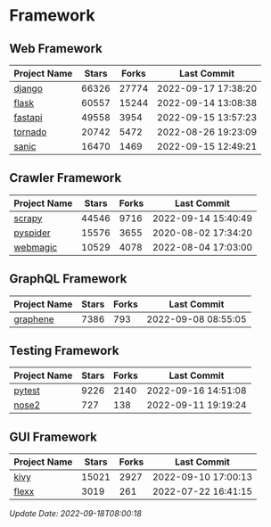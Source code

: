 # Framework

## Web Framework
| Project Name | Stars | Forks | Last Commit |
| ------------ | ----- | ----- | ----------- |
| [django](https://github.com/django/django) | 66326 | 27774 | 2022-09-17 17:38:20 |
| [flask](https://github.com/pallets/flask) | 60557 | 15244 | 2022-09-14 13:08:38 |
| [fastapi](https://github.com/tiangolo/fastapi) | 49558 | 3954 | 2022-09-15 13:57:23 |
| [tornado](https://github.com/tornadoweb/tornado) | 20742 | 5472 | 2022-08-26 19:23:09 |
| [sanic](https://github.com/sanic-org/sanic) | 16470 | 1469 | 2022-09-15 12:49:21 |

## Crawler Framework
| Project Name | Stars | Forks | Last Commit |
| ------------ | ----- | ----- | ----------- |
| [scrapy](https://github.com/scrapy/scrapy) | 44546 | 9716 | 2022-09-14 15:40:49 |
| [pyspider](https://github.com/binux/pyspider) | 15576 | 3655 | 2020-08-02 17:34:20 |
| [webmagic](https://github.com/code4craft/webmagic) | 10529 | 4078 | 2022-08-04 17:03:00 |

## GraphQL Framework
| Project Name | Stars | Forks | Last Commit |
| ------------ | ----- | ----- | ----------- |
| [graphene](https://github.com/graphql-python/graphene) | 7386 | 793 | 2022-09-08 08:55:05 |

## Testing Framework
| Project Name | Stars | Forks | Last Commit |
| ------------ | ----- | ----- | ----------- |
| [pytest](https://github.com/pytest-dev/pytest) | 9226 | 2140 | 2022-09-16 14:51:08 |
| [nose2](https://github.com/nose-devs/nose2) | 727 | 138 | 2022-09-11 19:19:24 |

## GUI Framework
| Project Name | Stars | Forks | Last Commit |
| ------------ | ----- | ----- | ----------- |
| [kivy](https://github.com/kivy/kivy) | 15021 | 2927 | 2022-09-10 17:00:13 |
| [flexx](https://github.com/flexxui/flexx) | 3019 | 261 | 2022-07-22 16:41:15 |

*Update Date: 2022-09-18T08:00:18*